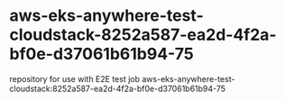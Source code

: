 # aws-eks-anywhere-test-cloudstack-8252a587-ea2d-4f2a-bf0e-d37061b61b94-75
repository for use with E2E test job aws-eks-anywhere-test-cloudstack:8252a587-ea2d-4f2a-bf0e-d37061b61b94-75
